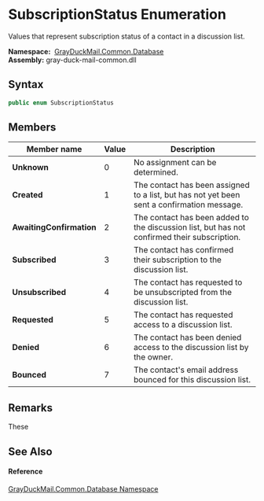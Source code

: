 SubscriptionStatus Enumeration
==============================
Values that represent subscription status of a contact in a discussion list.

  **Namespace:**  [GrayDuckMail.Common.Database][1]  
  **Assembly:** gray-duck-mail-common.dll

Syntax
------

```csharp
public enum SubscriptionStatus
```


Members
-------

| Member name              | Value | Description                                                                                  |
| ------------------------ | ----- | -------------------------------------------------------------------------------------------- |
| **Unknown**              | 0     | No assignment can be determined.                                                             |
| **Created**              | 1     | The contact has been assigned to a list, but has not yet been sent a confirmation message.   |
| **AwaitingConfirmation** | 2     | The contact has been added to the discussion list, but has not confirmed their subscription. |
| **Subscribed**           | 3     | The contact has confirmed their subscription to the discussion list.                         |
| **Unsubscribed**         | 4     | The contact has requested to be unsubscripted from the discussion list.                      |
| **Requested**            | 5     | The contact has requested access to a discussion list.                                       |
| **Denied**               | 6     | The contact has been denied access to the discussion list by the owner.                      |
| **Bounced**              | 7     | The contact's email address bounced for this discussion list.                                |


Remarks
-------
 These 

See Also
--------

#### Reference
[GrayDuckMail.Common.Database Namespace][1]  

[1]: ../README.md